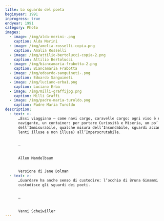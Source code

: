 ```yaml
---
title: Lo sguardo del poeta
beginyear: 1991
inprogress: true
endyear: 1991
category: Photo
images:
  - image: /img/alda-merini-.png
    caption: Alda Merini
  - image: /img/amelia-rosselli-copia.png
    caption: Amalia Rosselli
  - image: /img/attilio-bertolucci-copia-2.png
    caption: Attilio Bertolucci
  - image: /img/biancamaria-frabotta-2.png
    caption: Biancamaria Frabotta
  - image: /img/edoardo-sanguineti-.png
    caption: Edoardo Sanguineti
  - image: /img/luciano-erba1.png
    caption: Luciano Erba
  - image: /img/milli-graffijpg.png
    caption: Milli Graffi
  - image: /img/padre-maria-turoldo.png
    caption: Padre Maria Turoldo
description:
  - text: >-
      …Essi viaggiano – come navi cargo, caravelle cargo: ogni viso è un vaso
      navigante, un container: per portare Curiosità e Miseria, un po’ di musica
      dell’Immisurabile, qualche misura dell’Insondabile, sguardi accaniti(di
      lenti illuse e non illuse) all’Imperscrutabile. 


      —


      Allen Mandelbaum


      Versione di Jane Dolman
  - text: >-
      …Guardare ha anche senso di custodire: l’occhio di Bruna Ginammi
      custodisce gli sguardi dei poeti.


      —


      Vanni Scheiwiller
---
```

